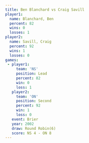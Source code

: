 ```yaml
---
title: Ben Blanchard vs Craig Savill
player1:              
  name: Blanchard, Ben
  percent: 82         
  wins: 0             
  losses: 1           
player2:              
  name: Savill, Craig 
  percent: 92         
  wins: 1             
  losses: 0           
games:
 - player1:        
     team: 'NS'    
     position: Lead
     percent: 82   
     win: 0        
     loss: 1       
   player2:          
     team: 'ON'      
     position: Second
     percent: 92     
     win: 1          
     loss: 0         
   event: Brier        
   year: 2002          
   draw: Round Robin(6)
   score: NS 4 - ON 8  
---
```

